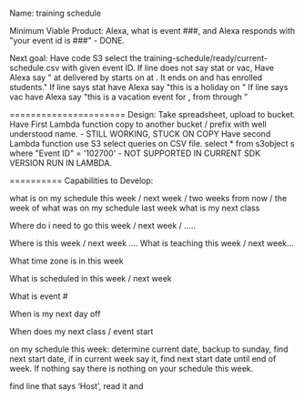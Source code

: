 Name:  training schedule

Minimum Viable Product:
Alexa, what is event ###, and Alexa responds with "your event id is ###" - DONE.

Next goal:
Have code S3 select the training-schedule/ready/current-schedule.csv with given event ID.
If line does not say stat or vac,  Have Alexa say "<course title> at <delivery location> delivered by <instructors> starts on <start date> at <start time>.  It ends on <end date> and has <students ops> enrolled students."
If line says stat have Alexa say "this is a holiday on <start date>"
If line says vac have Alexa say "this is a vacation event for <Instructors>, from <start date> through <end date>"

======================
Design:
Take spreadsheet, upload to bucket.
Have First Lambda function copy to another bucket / prefix with well understood name. - STILL WORKING, STUCK ON COPY
Have second Lambda function use S3 select queries on CSV file.
select * from s3object s where "Event ID" = '102700'   -  NOT SUPPORTED IN CURRENT SDK VERSION RUN IN LAMBDA.

==========
Capabilities to Develop:

what is on my schedule this week / next week / two weeks from now / the week of
what was on my schedule last week
what is my next class


Where do i need to go this week / next week / …..

Where is <instructor> this week / next week ….
What is <instructor> teaching this week / next week...

What time zone is <instructor> in this week

What is scheduled in <delivery location> this week / next week

What is event #

When is my next day off

When does my next class / event start

on my schedule this week:  determine current date, backup to sunday, find next start date, if in current week say it, find next start date until end of week.  If nothing say there is nothing on your schedule this week.



find <mvp> line that says ‘Host’, read it and

